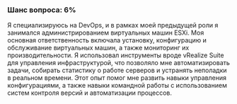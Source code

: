 ### Шанс вопроса: 6%

Я специализируюсь на DevOps, и в рамках моей предыдущей роли я занимался администрированием виртуальных машин ESXi. Моя основная ответственность включала установку, конфигурацию и обслуживание виртуальных машин, а также мониторинг их производительности. Я использовал инструменты вроде vRealize Suite для управления инфраструктурой, что позволяло мне автоматизировать задачи, собирать статистику о работе серверов и устранять неполадки в реальном времени. Этот опыт помог мне развить навыки управления конфигурациями, а также навыки командной работы с использованием систем контроля версий и автоматизации процессов.